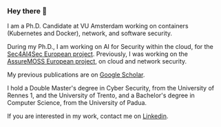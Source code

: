 ### Hey there 👋

I am a Ph.D. Candidate at VU Amsterdam working on containers (Kubernetes and Docker), network, and software security. 

During my Ph.D., I am working on AI for Security within the cloud, for the [Sec4AI4Sec European project](https://cordis.europa.eu/project/id/101120393). Previously, I was working on the [AssureMOSS European project](https://assuremoss.eu/), on cloud and network security.

My previous publications are on [Google Scholar](https://scholar.google.com/citations?user=Vg42tTAAAAAJ&hl=en&oi=ao).

I hold a Double Master's degree in Cyber Security, from the University of Rennes 1, and the University of Trento, and a Bachelor's degree in Computer Science, from the University of Padua.

If you are interested in my work, contact me on [Linkedin](https://www.linkedin.com/in/fra-minna/).
